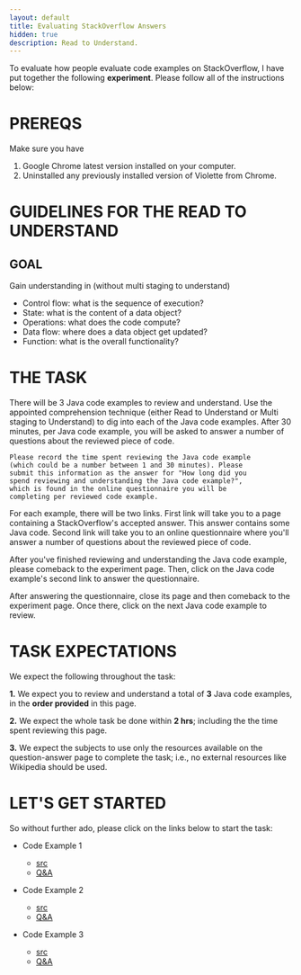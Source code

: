```yaml
---
layout: default
title: Evaluating StackOverflow Answers
hidden: true
description: Read to Understand.
---
```


To evaluate how people evaluate code examples on StackOverflow, I have put together the following
**experiment**. Please follow all of the instructions below:


# PREREQS

Make sure you have

1. Google Chrome latest version installed on your computer.
2. Uninstalled any previously installed version of Violette from Chrome.

# GUIDELINES FOR THE READ TO UNDERSTAND

## GOAL

Gain understanding in (without multi staging to understand)

* Control flow:   what is the sequence of execution?
* State:          what is the content of a data object?
* Operations:     what does the code compute?
* Data flow:      where does a data object get updated?
* Function:       what is the overall functionality?


# THE TASK

There will be 3 Java code examples to review and understand. Use the appointed 
comprehension technique (either Read to Understand or Multi staging to Understand) 
to dig into each of the Java code examples. After 30 minutes, per Java code example, 
you will be asked to answer a number of questions about the reviewed piece of code.

    Please record the time spent reviewing the Java code example 
    (which could be a number between 1 and 30 minutes). Please 
    submit this information as the answer for "How long did you 
    spend reviewing and understanding the Java code example?", 
    which is found in the online questionnaire you will be 
    completing per reviewed code example.

For each example, there will be two links. First link will take you to a page 
containing a StackOverflow's accepted answer. This answer contains some Java code. 
Second link will take you to an online questionnaire where you'll answer a number 
of questions about the reviewed piece of code.

After you've finished reviewing and understanding the Java code example, please 
comeback to the experiment page. Then, click on the Java code example's second 
link to answer the questionnaire.

After answering the questionnaire, close its page and then comeback to the experiment 
page. Once there, click on the next Java code example to review.


# TASK EXPECTATIONS

We expect the following throughout the task:

**1.** We expect you to review and understand a total of **3** Java code examples,
in the **order provided** in this page.

**2.** We expect the whole task be done within **2 hrs**; including the 
the time spent reviewing this page.

**3.** We expect the subjects to use only the resources available on the
question-answer page to complete the task; i.e., no external resources like
Wikipedia should be used.


# LET'S GET STARTED

So without further ado, please click on the links below to start the task:

* Code Example 1
    * <a href="http://stackoverflow.com/questions/26818478/generating-random-license-plate" target="_blank">src</a>
    * <a href="http://bit.ly/1BLdRe4" target="_blank">Q&A</a>    

* Code Example 2  
    * <a href="http://stackoverflow.com/questions/21884805/libgdx-0-9-9-apply-cubemap-in-environment#22777350" target="_blank">src</a>
    * <a href="http://bit.ly/1FV2Drr" target="_blank">Q&A</a>

* Code Example 3 
    * <a href="http://stackoverflow.com/questions/14210307/android-how-to-get-specific-data-from-url-json#14210519" target="_blank">src</a>
    * <a href="http://bit.ly/1KNTkhw" target="_blank">Q&A</a>
